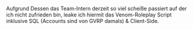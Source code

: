 Aufgrund Dessen das Team-Intern derzeit so viel scheiße passiert auf der ich nicht zufrieden bin, leake ich hiermit das Venom-Roleplay Script inklusive SQL (Accounts sind von GVRP damals) & Client-Side.
